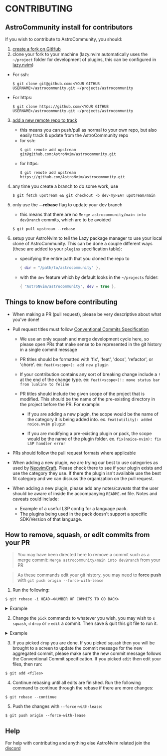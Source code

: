 # CONTRIBUTING

## AstroCommunity install for contributors

If you wish to contribute to AstroCommunity, you should:

1. [create a fork on GitHub](https://docs.github.com/en/get-started/quickstart/fork-a-repo)
2. clone your fork to your machine (lazy.nvim automatically uses the `~/project` folder for development of plugins, this can be configured in [lazy.nvim](https://github.com/folke/lazy.nvim#%EF%B8%8F-configuration))

- For ssh:
  ```shell
  $ git clone git@github.com:<YOUR GITHUB USERNAME>/astrocommunity.git ~/projects/astrocommunity
  ```
- For https:
  ```shell
  $ git clone https://github.com/<YOUR GITHUB USERNAME>/astrocommunity.git ~/projects/astrocommunity
  ```

3. [add a new remote repo to track](https://www.atlassian.com/git/tutorials/git-forks-and-upstreams)
   - this means you can push/pull as normal to your own repo, but also easily track & update from the AstroCommunity repo
   - for ssh:
     ```shell
     $ git remote add upstream git@github.com:AstroNvim/astrocommunity.git
     ```
   - for https:
     ```shell
     $ git remote add upstream https://github.com/AstroNvim/astrocommunity.git
     ```
4. any time you create a branch to do some work, use
   ```shell
   $ git fetch upstream && git checkout -b dev-myFEAT upstream/main
   ```
5. only use the **--rebase** flag to update your dev branch

   - this means that there are no `Merge astrocommunity/main into devBranch` commits, which are to be avoided

   ```shell
   $ git pull upstream --rebase
   ```

6. setup your AstroNvim to tell the Lazy package manager to use your local clone of AstroCommunity. This can be done a couple different ways (these are added to your `plugins` specification table):

   - specifying the entire path that you cloned the repo to
     ```lua
     { dir = "/path/to/astrocommunity" },
     ```
   - with the `dev` feature which by default looks in the `~/projects` folder:
     ```lua
     { "AstroNvim/astrocommunity", dev = true },
     ```

## Things to know before contributing

- When making a PR (pull request), please be very descriptive about what you've done!

- Pull request titles must follow [Conventional Commits Specification](https://www.conventionalcommits.org/en/v1.0.0/)

  - We use an only squash and merge development cycle here, so please open PRs that make sense to be represented in the git history in a single commit message

  - PR titles should be formatted with 'fix', 'feat', 'docs', 'refactor', or 'chore'. ex: `feat(<scope>): add new plugin`

  - If your contribution contains any sort of breaking change include a `!` at the end of the change type. ex: `feat(<scope>)!: move status bar from lualine to feline`

  - PR titles should include the given scope of the project that is modified. This should be the name of the pre-existing directory in the project before the PR. For example:

    - If you are adding a new plugin, the scope would be the name of the category it is being added into. ex. `feat(utility): added noice.nvim plugin`

    - If you are modifying a pre-existing plugin or pack, the scope would be the name of the plugin folder. ex. `fix(noice-nvim): fix LSP handler error`

- PRs should follow the pull request formats where applicable

- When adding a new plugin, we are trying our best to use categories as used by [NeovimCraft](https://neovimcraft.com/). Please check there to see if your plugin exists and use the category they use. If there the plugin isn't available use the best fit category and we can discuss the organization on the pull request.

- When adding a new plugin, please add any notes/caveats that the user should be aware of inside the accompanying `README.md` file. Notes and caveats could include:
  - Example of a useful LSP config for a language pack.
  - The plugins being used in the pack doesn't support a specific SDK/Version of that language.

## How to remove, squash, or edit commits from your PR

> You may have been directed here to remove a commit such as a merge commit: `Merge astrocommunity/main into devBranch` from your PR

> As these commands edit your git history, you may need to **force push** with `git push origin --force-with-lease`

1. Run the following:

```
$ git rebase -i HEAD~<NUMBER OF COMMITS TO GO BACK>
```

  <details><summary>Example</summary>
  <p>
  
  ```shell
  $ git rebase -i HEAD~4
  ```
  
  ```shell
  pick 28b2dcb feat: statusline add lsp status
  pick dad9a39 fix: typo
  pick 68f72f1 add clickable btn for exiting nvim
  pick b281b53 avoid using q! for quitting vim
  
  # Rebase 52b655b..b281b53 onto 52b655b (4 commands)
  #
  # Commands:
  # p, pick <commit> = use commit
  # r, reword <commit> = use commit, but edit the commit message
  # e, edit <commit> = use commit, but stop for amending
  # s, squash <commit> = use commit, but meld into previous commit
  # f, fixup <commit> = like "squash", but discard this commit's log message
  # x, exec <command> = run command (the rest of the line) using shell
  # b, break = stop here (continue rebase later with 'git rebase --continue')
  # d, drop <commit> = remove commit
  # l, label <label> = label current HEAD with a name
  # t, reset <label> = reset HEAD to a label
  # m, merge [-C <commit> | -c <commit>] <label> [# <oneline>]
  # .       create a merge commit using the original merge commit's
  # .       message (or the oneline, if no original merge commit was
  # .       specified). Use -c <commit> to reword the commit message.
  #
  # These lines can be re-ordered; they are executed from top to bottom.
  #
  # If you remove a line here THAT COMMIT WILL BE LOST.
  #
  # However, if you remove everything, the rebase will be aborted.
  #
  # Note that empty commits are commented out
  ```
  
  </p>
  </details>

2. Change the `pick` commands to whatever you wish, you may wish to `s` `squash`, `d` `drop` or `e` `edit` a commit. Then save & quit this git file to run it.

  <details><summary>Example</summary>
  <p>
  
  ```shell {3,4}
  pick 28b2dcb feat: statusline add lsp status
  squash dad9a39 fix: typo
  edit 68f72f1 add clickable btn for exiting nvim
  d b281b53 avoid using q! for quitting vim
  
  # Rebase 52b655b..b281b53 onto 52b655b (4 commands)
  #
  # Commands:
  # p, pick <commit> = use commit
  # r, reword <commit> = use commit, but edit the commit message
  # e, edit <commit> = use commit, but stop for amending
  # s, squash <commit> = use commit, but meld into previous commit
  # f, fixup <commit> = like "squash", but discard this commit's log message
  # x, exec <command> = run command (the rest of the line) using shell
  # b, break = stop here (continue rebase later with 'git rebase --continue')
  # d, drop <commit> = remove commit
  # l, label <label> = label current HEAD with a name
  # t, reset <label> = reset HEAD to a label
  # m, merge [-C <commit> | -c <commit>] <label> [# <oneline>]
  # .       create a merge commit using the original merge commit's
  # .       message (or the oneline, if no original merge commit was
  # .       specified). Use -c <commit> to reword the commit message.
  #
  # These lines can be re-ordered; they are executed from top to bottom.
  #
  # If you remove a line here THAT COMMIT WILL BE LOST.
  #
  # However, if you remove everything, the rebase will be aborted.
  #
  # Note that empty commits are commented out
  ```
  
  </p>
  </details>

3. If you picked `drop` you are done. If you picked `squash` then you will be brought to a screen to update the commit message for the new aggregated commit, please make sure the new commit message follows the Conventional Commit specification. If you picked `edit` then edit your files, then run:

```shell
$ git add <files>
```

4. Continue rebasing until all edits are finished. Run the following command to continue through the rebase if there are more changes:

```shell
$ git rebase --continue
```

5. Push the changes with `--force-with-lease`:

```shell
$ git push origin --force-with-lease
```

## Help

For help with contributing and anything else AstroNvim related join the [discord](https://discord.gg/UcZutyeaFW)
